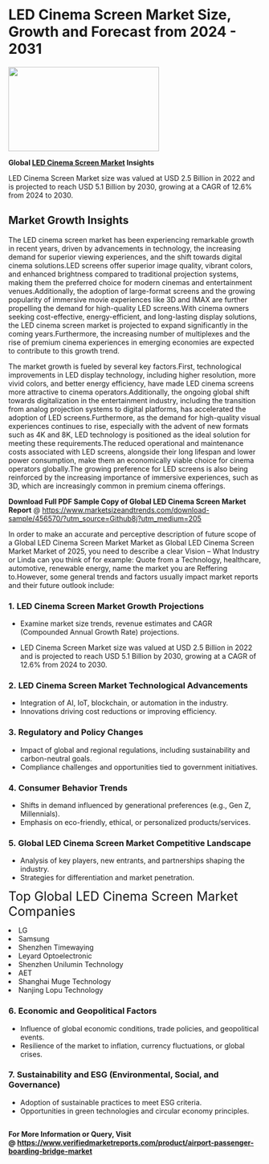 <H1>LED Cinema Screen Market Size, Growth and Forecast from 2024 - 2031</H1><img class="aligncenter size-medium wp-image-584254" src="https://thirdeyenews.in/wp-content/uploads/2024/09/Global-Market-Research-300x168.jpeg" alt="" width="300" height="168" /><p><strong>Global&nbsp;<a href="https://www.marketsizeandtrends.com/download-sample/456570/?utm_source=Github8j?utm_medium=205">LED Cinema Screen Market</a> Insights</strong></p><p>LED Cinema Screen Market size was valued at USD 2.5 Billion in 2022 and is projected to reach USD 5.1 Billion by 2030, growing at a CAGR of 12.6% from 2024 to 2030.</p><p><h2>Market Growth Insights</h2> <p>The LED cinema screen market has been experiencing remarkable growth in recent years, driven by advancements in technology, the increasing demand for superior viewing experiences, and the shift towards digital cinema solutions.LED screens offer superior image quality, vibrant colors, and enhanced brightness compared to traditional projection systems, making them the preferred choice for modern cinemas and entertainment venues.Additionally, the adoption of large-format screens and the growing popularity of immersive movie experiences like 3D and IMAX are further propelling the demand for high-quality LED screens.With cinema owners seeking cost-effective, energy-efficient, and long-lasting display solutions, the LED cinema screen market is projected to expand significantly in the coming years.Furthermore, the increasing number of multiplexes and the rise of premium cinema experiences in emerging economies are expected to contribute to this growth trend.</p> <p>The market growth is fueled by several key factors.First, technological improvements in LED display technology, including higher resolution, more vivid colors, and better energy efficiency, have made LED cinema screens more attractive to cinema operators.Additionally, the ongoing global shift towards digitalization in the entertainment industry, including the transition from analog projection systems to digital platforms, has accelerated the adoption of LED screens.Furthermore, as the demand for high-quality visual experiences continues to rise, especially with the advent of new formats such as 4K and 8K, LED technology is positioned as the ideal solution for meeting these requirements.The reduced operational and maintenance costs associated with LED screens, alongside their long lifespan and lower power consumption, make them an economically viable choice for cinema operators globally.The growing preference for LED screens is also being reinforced by the increasing importance of immersive experiences, such as 3D, which are increasingly common in premium cinema offerings.</p> <p><span class=""><strong>Download Full PDF Sample Copy of Global LED Cinema Screen Market Report</strong> @ <a href="https://www.marketsizeandtrends.com/download-sample/456570/?utm_source=Github8j?utm_medium=205" target="_blank">https://www.marketsizeandtrends.com/download-sample/456570/?utm_source=Github8j?utm_medium=205</a></span></p><p>In order to make an accurate and perceptive description of future scope of a Global&nbsp;LED Cinema Screen Market Market as Global&nbsp;LED Cinema Screen Market Market of 2025, you need to describe a clear Vision &ndash; What Industry or Linda can you think of for example: Quote from a Technology, healthcare, automotive, renewable energy, name the market you are Reffering to.However, some general trends and factors usually impact market reports and their future outlook include:</p><h3>1.&nbsp;<strong>LED Cinema Screen Market Growth Projections</strong></h3><ul><li>Examine market size trends, revenue estimates and CAGR (Compounded Annual Growth Rate) projections.</li><li><p>LED Cinema Screen Market size was valued at USD 2.5 Billion in 2022 and is projected to reach USD 5.1 Billion by 2030, growing at a CAGR of 12.6% from 2024 to 2030.</p></li></ul><h3>2.&nbsp;<strong>LED Cinema Screen Market Technological Advancements</strong></h3><ul><li>Integration of AI, IoT, blockchain, or automation in the industry.</li><li>Innovations driving cost reductions or improving efficiency.</li></ul><h3>3.&nbsp;<strong>Regulatory and Policy Changes</strong></h3><ul><li>Impact of global and regional regulations, including sustainability and carbon-neutral goals.</li><li>Compliance challenges and opportunities tied to government initiatives.</li></ul><h3>4.&nbsp;<strong>Consumer Behavior Trends</strong></h3><ul><li>Shifts in demand influenced by generational preferences (e.g., Gen Z, Millennials).</li><li>Emphasis on eco-friendly, ethical, or personalized products/services.</li></ul><h3>5.&nbsp;<strong>Global LED Cinema Screen Market Competitive Landscape</strong></h3><ul><li>Analysis of key players, new entrants, and partnerships shaping the industry.</li><li>Strategies for differentiation and market penetration.</li></ul><p data-pm-slice="1 1 []"><span style="color: inherit; font-family: inherit; font-size: 25px;">Top Global LED Cinema Screen Market Companies</span></p><div class="" data-test-id=""><p><li>LG</li><li> Samsung</li><li> Shenzhen Timewaying</li><li> Leyard Optoelectronic</li><li> Shenzhen Unilumin Technology</li><li> AET</li><li> Shanghai Muge Technology</li><li> Nanjing Lopu Technology</li></p></div><h3>6.&nbsp;<strong>Economic and Geopolitical Factors</strong></h3><ul><li>Influence of global economic conditions, trade policies, and geopolitical events.</li><li>Resilience of the market to inflation, currency fluctuations, or global crises.</li></ul><h3>7.&nbsp;<strong>Sustainability and ESG (Environmental, Social, and Governance)</strong></h3><ul><li>Adoption of sustainable practices to meet ESG criteria.</li><li>Opportunities in green technologies and circular economy principles.</li></ul><h2><strong style="font-size: 14px;">For More Information or Query, Visit @&nbsp;</strong><a style="background-color: #ffffff; font-size: 14px;" href="https://www.marketsizeandtrends.com/report/led-cinema-screen-market/" target="_blank">https://www.verifiedmarketreports.com/product/airport-passenger-boarding-bridge-market</a></h2>